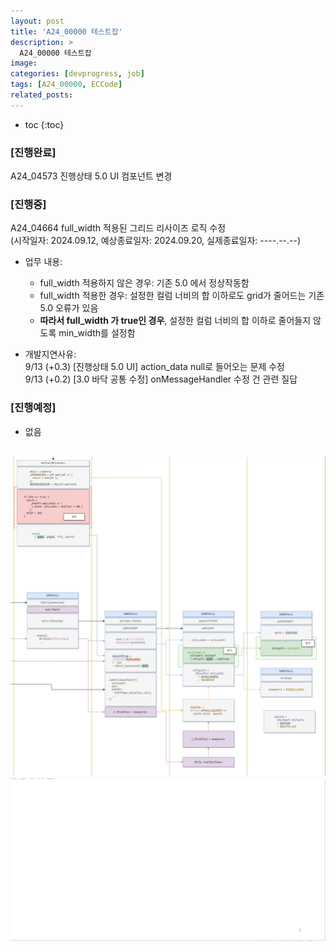 ```yaml
---
layout: post
title: 'A24_00000 테스트잡'
description: >
  A24_00000 테스트잡
image: 
categories: [devprogress, job]
tags: [A24_00000, ECCode]
related_posts:
---
```


* toc
{:toc}

### [진행완료]

A24_04573 진행상태 5.0 UI 컴포넌트 변경

### [진행중]

A24_04664 full_width 적용된 그리드 리사이즈 로직 수정 \
(시작일자: 2024.09.12, 예상종료일자: 2024.09.20, 실제종료일자: ----.--.--)

- 업무 내용:

  - full_width 적용하지 않은 경우: 기존 5.0 에서 정상작동함
  - full_width 적용한 경우: 설정한 컬럼 너비의 합 이하로도 grid가 줄어드는 기존 5.0 오류가 있음
  - **따라서 full_width 가 true인 경우**, 설정한 컬럼 너비의 합 이하로 줄어들지 않도록 min_width를 설정함

- 개발지연사유:\
   9/13 (+0.3) [진행상태 5.0 UI] action_data null로 들어오는 문제 수정 \
   9/13 (+0.2) [3.0 바닥 공통 수정] onMessageHandler 수정 건 관련 질답

### [진행예정]

- 없음

\
![grid full_width 도식도](../../../assets/img/devteam/2024-09-20-weekly_grid_full_width_min.png)
![grid full_width 적용 결과](../../../assets/img/devteam/2024-09-20-weekly_grid_full_width_result.gif)

